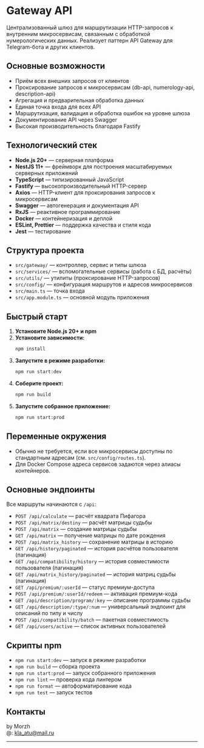 # Gateway API

Централизованный шлюз для маршрутизации HTTP-запросов к внутренним микросервисам, связанным с обработкой нумерологических данных. Реализует паттерн API Gateway для Telegram-бота и других клиентов.

## Основные возможности

- Приём всех внешних запросов от клиентов
- Проксирование запросов к микросервисам (db-api, numerology-api, description-api)
- Агрегация и предварительная обработка данных
- Единая точка входа для всех API
- Маршрутизация, валидация и обработка ошибок на уровне шлюза
- Документирование API через Swagger
- Высокая производительность благодаря Fastify

## Технологический стек

- **Node.js 20+** — серверная платформа
- **NestJS 11+** — фреймворк для построения масштабируемых серверных приложений
- **TypeScript** — типизированный JavaScript
- **Fastify** — высокопроизводительный HTTP-сервер
- **Axios** — HTTP-клиент для проксирования запросов к микросервисам
- **Swagger** — автогенерация и документация API
- **RxJS** — реактивное программирование
- **Docker** — контейнеризация и деплой
- **ESLint, Prettier** — поддержка качества и стиля кода
- **Jest** — тестирование

## Структура проекта

- `src/gateway/` — контроллер, сервис и типы шлюза
- `src/services/` — вспомогательные сервисы (работа с БД, расчёты)
- `src/utils/` — утилиты (проксирование HTTP-запросов)
- `src/config/` — конфигурация маршрутов и адресов микросервисов
- `src/main.ts` — точка входа
- `src/app.module.ts` — основной модуль приложения

## Быстрый старт

1. **Установите Node.js 20+ и npm**
2. **Установите зависимости:**
   ```bash
   npm install
   ```
3. **Запустите в режиме разработки:**
   ```bash
   npm run start:dev
   ```
4. **Соберите проект:**
   ```bash
   npm run build
   ```
5. **Запустите собранное приложение:**
   ```bash
   npm run start:prod
   ```

## Переменные окружения

- Обычно не требуется, если все микросервисы доступны по стандартным адресам (см. `src/config/routes.ts`).
- Для Docker Compose адреса сервисов задаются через алиасы контейнеров.

## Основные эндпоинты

Все маршруты начинаются с `/api`:

- `POST /api/calculate` — расчёт квадрата Пифагора
- `POST /api/matrix/destiny` — расчёт матрицы судьбы
- `POST /api/matrix` — создание матрицы судьбы
- `GET /api/matrix` — получение матрицы по дате рождения
- `POST /api/matrix_history` — сохранение матрицы в историю
- `GET /api/history/paginated` — история расчётов пользователя (пагинация)
- `GET /api/compatibility/history` — история совместимости пользователя (пагинация)
- `GET /api/matrix_history/paginated` — история матриц судьбы (пагинация)
- `GET /api/premium/:userId` — статус премиум-доступа
- `POST /api/premium/:userId/redeem` — активация премиум-кода
- `GET /api/description/program/:key` — описание программы судьбы
- `GET /api/description/:type/:num` — универсальный эндпоинт для описаний по типу и числу
- `POST /api/compatibility/batch` — пакетная совместимость
- `GET /api/users/active` — список активных пользователей

## Скрипты npm

- `npm run start:dev` — запуск в режиме разработки
- `npm run build` — сборка проекта
- `npm run start:prod` — запуск собранного приложения
- `npm run lint` — проверка кода линтером
- `npm run format` — автоформатирование кода
- `npm run test` — запуск тестов

## Контакты

by Morzh  
@: kla_atu@mail.ru

---
